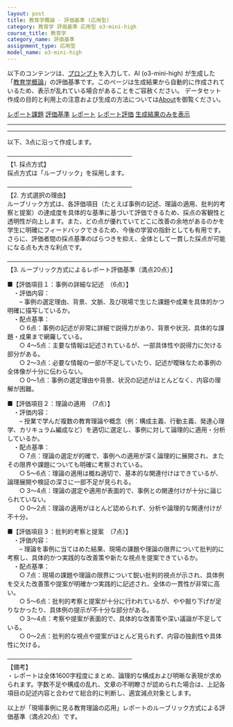 ```yaml
---
layout: post
title: 教育学概論 - 評価基準 (応用型)
category: 教育学 評価基準 応用型 o3-mini-high
course_title: 教育学
category_name: 評価基準
assignment_type: 応用型
model_name: o3-mini-high
---
```


以下のコンテンツは、[プロンプト](https://github.com/takedatoshiyuki/synthetic_assignments/tree/main/generated/教育学/o3-mini-high/prompt_評価基準-応用型.md)を入力して、AI (o3-mini-high) が生成した「[教育学概論](/contents/教育学/)」の評価基準です。このページは生成結果から自動的に作成されているため、表示が乱れている場合があることをご容赦ください。
データセット作成の目的と利用上の注意および生成の方法については[About](/About)を御覧ください。

[レポート課題](../レポート課題-応用型)
[評価基準](../評価基準-応用型)
[レポート](../レポート-応用型)
[レポート評価](../レポート評価-応用型)
[生成結果のみを表示](https://github.com/takedatoshiyuki/synthetic_assignments/tree/main/generated/教育学/o3-mini-high/評価基準-応用型.md)
  

***
***
  
以下、3点に沿って作成します。

─────────────────────────────  
【1. 採点方式】  
採点方式は「ルーブリック」を採用します。  

─────────────────────────────  
【2. 方式選択の理由】  
ルーブリック方式は、各評価項目（たとえば事例の記述、理論の適用、批判的考察と提案）の達成度を具体的な基準に基づいて評価できるため、採点の客観性と透明性が向上します。また、どの点が優れていてどこに改善の余地があるのかを学生に明確にフィードバックできるため、今後の学習の指針としても有用です。さらに、評価者間の採点基準のばらつきを抑え、全体として一貫した採点が可能になる点も大きな利点です。

─────────────────────────────  
【3. ルーブリック方式によるレポート評価基準（満点20点）】

■【評価項目１：事例の詳細な記述　（6点）】  
　・評価内容：  
　　– 事例の選定理由、背景、文脈、及び現場で生じた課題や成果を具体的かつ明確に描写しているか。  
　・配点基準：  
　　○ 6点：事例の記述が非常に詳細で説得力があり、背景や状況、具体的な課題・成果まで網羅している。  
　　○ 4～5点：主要な情報は記述されているが、一部具体性や説得力に欠ける部分がある。  
　　○ 2～3点：必要な情報の一部が不足していたり、記述が曖昧なため事例の全体像が十分に伝わらない。  
　　○ 0～1点：事例の選定理由や背景、状況の記述がほとんどなく、内容の理解が困難。

■【評価項目２：理論の適用　（7点）】  
　・評価内容：  
　　– 授業で学んだ複数の教育理論や概念（例：構成主義、行動主義、発達心理学、カリキュラム編成など）を適切に選定し、事例に対して論理的に適用・分析しているか。  
　・配点基準：  
　　○ 7点：理論の選定が的確で、事例への適用が深く論理的に展開され、またその限界や課題についても明確に考察されている。  
　　○ 5～6点：理論の適用は概ね適切で、基本的な関連付けはできているが、論理展開や検証の深さに一部不足が見られる。  
　　○ 3～4点：理論の選定や適用が表面的で、事例との関連付けが十分に論じられていない。  
　　○ 0～2点：理論の適用がほとんど認められず、分析や論理的な関連付けが不十分。

■【評価項目３：批判的考察と提案　（7点）】  
　・評価内容：  
　　– 理論を事例に当てはめた結果、現場の課題や理論の限界について批判的に考察し、具体的かつ実践的な改善策や新たな視点を提案できているか。  
　・配点基準：  
　　○ 7点：現場の課題や理論の限界について鋭い批判的視点が示され、具体例を交えた改善策や提案が明確かつ実践的に記述され、全体の一貫性が非常に高い。  
　　○ 5～6点：批判的考察と提案が十分に行われているが、やや掘り下げが足りなかったり、具体例の提示が不十分な部分がある。  
　　○ 3～4点：考察や提案が表面的で、具体的な改善策や深い議論が不足している。  
　　○ 0～2点：批判的な視点や提案がほとんど見られず、内容の独創性や具体性に欠ける。

─────────────────────────────  
【備考】  
・レポートは全体1600字程度にまとめ、論理的な構成および明晰な表現が求められます。字数不足や構成の乱れ、文章の不明瞭さが認められた場合は、上記各項目の記述内容と合わせて総合的に判断し、適宜減点対象とします。  

以上が「現場事例に見る教育理論の応用」レポートのルーブリック方式による評価基準（満点20点）です。
